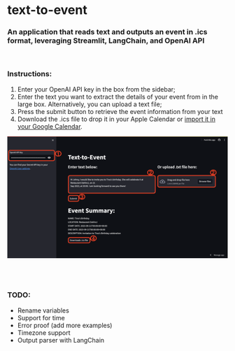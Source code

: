 # text-to-event
### An application that reads text and outputs an event in .ics format, leveraging Streamlit, LangChain, and OpenAI API
<br />

### Instructions:
1) Enter your OpenAI API key in the box from the sidebar;
2) Enter the text you want to extract the details of your event from in the large box. Alternatively, you can upload a text file;
3) Press the submit button to retrieve the event information from your text
4) Download the .ics file to drop it in your Apple Calendar or [import it in your Google Calendar](https://support.google.com/calendar/thread/3231927/how-do-i-import-ics-files-into-google-calendar?hl=en).

![Intructions.png](Instructions.png)

<br /><br />

### TODO:
  - Rename variables
  - Support for time
  - Error proof (add more examples)
  - Timezone support
  - Output parser with LangChain
    